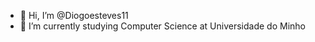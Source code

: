 - 👋 Hi, I’m @Diogoesteves11
- 🌱 I’m currently studying Computer Science at Universidade do Minho
<!---
Diogoesteves11/Diogoesteves11 is a ✨ special ✨ repository because its `README.md` (this file) appears on your GitHub profile.
You can click the Preview link to take a look at your changes.
--->
